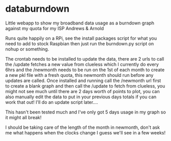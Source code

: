 databurndown
============

Little webapp to show my broadband data usage as a burndown graph against my quota for my ISP Andrews &amp; Arnold


Runs quite happily on a RPi, see the install packages script for what you need to add to stock Raspbian then just run the burndown.py script on nohup or something.

The crontab needs to be installed to update the data, there are 2 urls to call the /update fetches a new value from clueless which I currently do every 6hrs and the /newmonth needs to be run on the 1st of each month to create a new pkl file with a fresh quota, this newmonth should run before any updates are called.
Once installed and running call the /newmonth url first to create a blank graph and then call the /update to fetch from clueless, you might not see much until there are 2 days worth of points to plot, you can also manually edit the data to put in your previous days totals if you can work that out! I'll do an update script later....

This hasn't been tested much and I've only got 5 days usage in my graph so it might all break! 

I should be taking care of the length of the month in newmonth, don't ask me what happens when the clocks change I guess we'll see in a few weeks!
